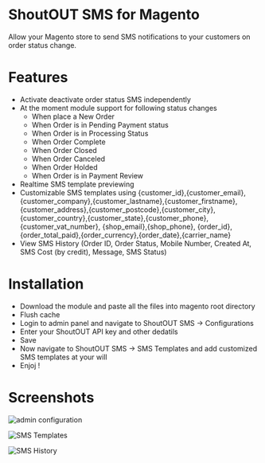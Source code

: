 # ShoutOUT SMS for Magento
Allow your Magento store to send SMS notifications to your customers on order status change.

# Features
- Activate deactivate order status SMS independently
- At the moment module support for following status changes
    - When place a New Order
    - When Order is in Pending Payment status
    - When Order is in Processing Status
    - When Order Complete
    - When Order Closed
    - When Order Canceled
    - When Order Holded
    - When Order is in Payment Review
- Realtime SMS template previewing
- Customizable SMS templates using {customer_id},{customer_email},{customer_company},{customer_lastname},{customer_firstname},{customer_address},{customer_postcode},{customer_city},{customer_country},{customer_state},{customer_phone},{customer_vat_number}, {shop_email},{shop_phone}, {order_id},{order_total_paid},{order_currency},{order_date},{carrier_name}
- View SMS History (Order ID, Order Status, Mobile Number, Created At, SMS Cost (by credit), Message, SMS Status) 
    
# Installation
- Download the module and paste all the files into magento root directory
- Flush cache
- Login to admin panel and navigate to ShoutOUT SMS -> Configurations
- Enter your ShoutOUT API key and other dedatils
- Save
- Now navigate to ShoutOUT SMS -> SMS Templates and add customized SMS templates at your will
- Enjoj !

# Screenshots

![admin configuration](https://s28.postimg.org/ollbglqrx/Screen_Shot_2017_01_21_at_10_43_19_PM.png)

![SMS Templates](https://s28.postimg.org/jx5blf1l9/Screen_Shot_2017_01_21_at_10_42_37_PM.png)

![SMS History](https://s28.postimg.org/mfr0m3nbh/Screen_Shot_2017_01_21_at_10_42_59_PM.png)
